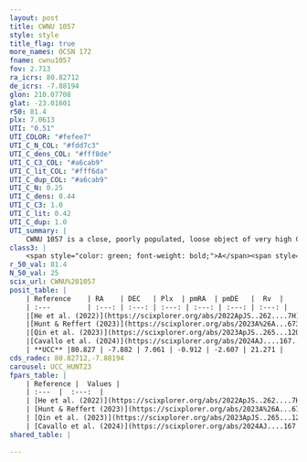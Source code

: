 ```yaml
---
layout: post
title: CWNU 1057
style: style
title_flag: true
more_names: OCSN 172
fname: cwnu1057
fov: 2.713
ra_icrs: 80.82712
de_icrs: -7.88194
glon: 210.07708
glat: -23.01601
r50: 81.4
plx: 7.0613
UTI: "0.51"
UTI_COLOR: "#fefee7"
UTI_C_N_COL: "#fdd7c3"
UTI_C_dens_COL: "#fff8de"
UTI_C_C3_COL: "#a6cab9"
UTI_C_lit_COL: "#fff6da"
UTI_C_dup_COL: "#a6cab9"
UTI_C_N: 0.25
UTI_C_dens: 0.44
UTI_C_C3: 1.0
UTI_C_lit: 0.42
UTI_C_dup: 1.0
UTI_summary: |
    CWNU 1057 is a close, poorly populated, loose object of very high C3 quality. It was recently reported in the literature.
class3: |
    <span style="color: green; font-weight: bold;">A</span><span style="color: green; font-weight: bold;">A</span>
r_50_val: 81.4
N_50_val: 25
scix_url: CWNU%201057
posit_table: |
    | Reference    | RA    | DEC   | Plx  | pmRA  | pmDE   |  Rv  |
    | :---         | :---: | :---: | :---: | :---: | :---: | :---: |
    |[He et al. (2022)](https://scixplorer.org/abs/2022ApJS..262....7H) | 80.969 | -8.12 | 7.063 | -0.944 | -2.437 | -- |
    |[Hunt & Reffert (2023)](https://scixplorer.org/abs/2023A%26A...673A.114H) | 80.884 | -8.302 | 7.004 | -0.998 | -2.67 | 16.418 |
    |[Qin et al. (2023)](https://scixplorer.org/abs/2023ApJS..265...12Q) | 80.74 | -7.38 | 6.86 | -1.08 | -2.68 | 17.76 |
    |[Cavallo et al. (2024)](https://scixplorer.org/abs/2024AJ....167...12C) | 81.254 | -7.067 | 6.984 | -- | -- | -- |
    | **UCC** |80.827 | -7.882 | 7.061 | -0.912 | -2.607 | 21.271 | 
cds_radec: 80.82712,-7.88194
carousel: UCC_HUNT23
fpars_table: |
    | Reference |  Values |
    | :---  |  :---:  |
    | [He et al. (2022)](https://scixplorer.org/abs/2022ApJS..262....7H) | `A0=0.25, logAge=7.35` |
    | [Hunt & Reffert (2023)](https://scixplorer.org/abs/2023A%26A...673A.114H) | `AV50=0.189, diffAV50=0.436, MOD50=5.762, logAge50=7.197` |
    | [Qin et al. (2023)](https://scixplorer.org/abs/2023ApJS..265...12Q) | `E(B-V)=0.05, m-M=5.9, logt=7.7` |
    | [Cavallo et al. (2024)](https://scixplorer.org/abs/2024AJ....167...12C) | `AV50=0.83, dMod50=5.79, logAge50=7.55, [Fe/H]50=0.04` |
shared_table: |
    
---
```

